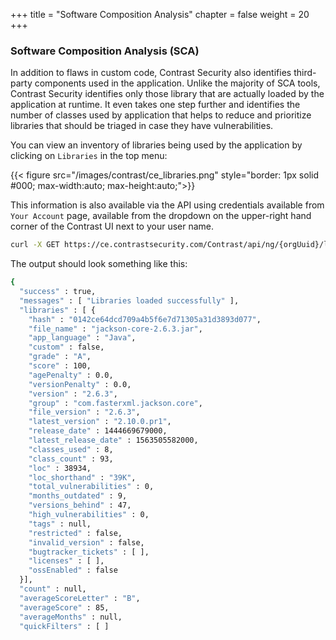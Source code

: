 +++
title = "Software Composition Analysis"
chapter = false
weight = 20
+++

### Software Composition Analysis (SCA)
In addition to flaws in custom code, Contrast Security also identifies third-party components used in the application. Unlike the majority of SCA tools, Contrast Security identifies only those library that are actually loaded by the application at runtime. It even takes one step further and identifies the number of classes used by application that helps to reduce and prioritize libraries that should be triaged in case they have vulnerabilities.

You can view an inventory of libraries being used by the application by clicking on `Libraries` in the top menu:

{{< figure src="/images/contrast/ce_libraries.png" style="border: 1px solid #000; max-width:auto; max-height:auto;">}}

This information is also available via the API using credentials available from `Your Account` page, available from the dropdown on the upper-right hand corner of the Contrast UI next to your user name.

```bash
curl -X GET https://ce.contrastsecurity.com/Contrast/api/ng/{orgUuid}/libraries -H 'Authorization:{authorization-key}' -H 'API-Key:{API-Key}'
```

The output should look something like this:

```bash
{
  "success" : true,
  "messages" : [ "Libraries loaded successfully" ],
  "libraries" : [ {
    "hash" : "0142ce64dcd709a4b5f6e7d71305a31d3893d077",
    "file_name" : "jackson-core-2.6.3.jar",
    "app_language" : "Java",
    "custom" : false,
    "grade" : "A",
    "score" : 100,
    "agePenalty" : 0.0,
    "versionPenalty" : 0.0,
    "version" : "2.6.3",
    "group" : "com.fasterxml.jackson.core",
    "file_version" : "2.6.3",
    "latest_version" : "2.10.0.pr1",
    "release_date" : 1444669679000,
    "latest_release_date" : 1563505582000,
    "classes_used" : 8,
    "class_count" : 93,
    "loc" : 38934,
    "loc_shorthand" : "39K",
    "total_vulnerabilities" : 0,
    "months_outdated" : 9,
    "versions_behind" : 47,
    "high_vulnerabilities" : 0,
    "tags" : null,
    "restricted" : false,
    "invalid_version" : false,
    "bugtracker_tickets" : [ ],
    "licenses" : [ ],
    "ossEnabled" : false
  }],
  "count" : null,
  "averageScoreLetter" : "B",
  "averageScore" : 85,
  "averageMonths" : null,
  "quickFilters" : [ ]
```